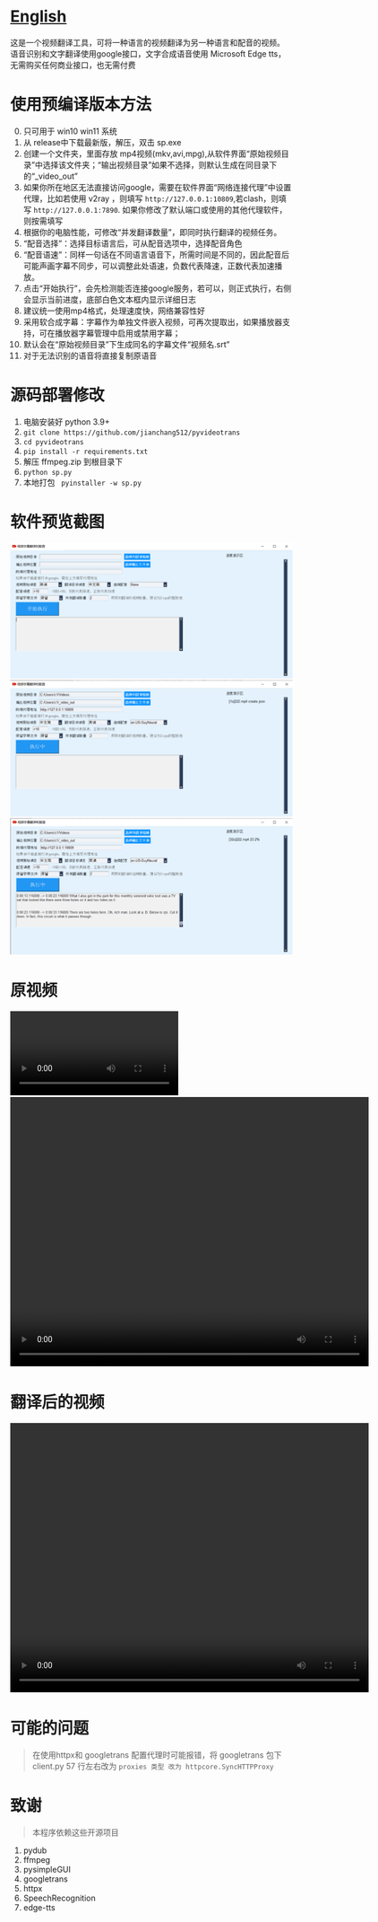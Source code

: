 # [English](./README_ENG.md)

这是一个视频翻译工具，可将一种语言的视频翻译为另一种语言和配音的视频。
语音识别和文字翻译使用google接口，文字合成语音使用 Microsoft Edge tts，无需购买任何商业接口，也无需付费

# 使用预编译版本方法
0. 只可用于 win10 win11 系统
1. 从 release中下载最新版，解压，双击 sp.exe
2. 创建一个文件夹，里面存放 mp4视频(mkv,avi,mpg),从软件界面“原始视频目录”中选择该文件夹；“输出视频目录”如果不选择，则默认生成在同目录下的“_video_out”
3. 如果你所在地区无法直接访问google，需要在软件界面“网络连接代理”中设置代理，比如若使用 v2ray ，则填写 `http://127.0.0.1:10809`,若clash，则填写 `http://127.0.0.1:7890`. 如果你修改了默认端口或使用的其他代理软件，则按需填写
4. 根据你的电脑性能，可修改“并发翻译数量”，即同时执行翻译的视频任务。
5. “配音选择”：选择目标语言后，可从配音选项中，选择配音角色
6. “配音语速”：同样一句话在不同语言语音下，所需时间是不同的，因此配音后可能声画字幕不同步，可以调整此处语速，负数代表降速，正数代表加速播放。
7. 点击“开始执行”，会先检测能否连接google服务，若可以，则正式执行，右侧会显示当前进度，底部白色文本框内显示详细日志
8. 建议统一使用mp4格式，处理速度快，网络兼容性好
9. 采用软合成字幕：字幕作为单独文件嵌入视频，可再次提取出，如果播放器支持，可在播放器字幕管理中启用或禁用字幕；
10. 默认会在“原始视频目录”下生成同名的字幕文件“视频名.srt”
11. 对于无法识别的语音将直接复制原语音


# 源码部署修改

1. 电脑安装好 python 3.9+
2. `git clone https://github.com/jianchang512/pyvideotrans`
3. `cd pyvideotrans`
4. `pip install -r requirements.txt`
5. 解压 ffmpeg.zip 到根目录下
6. `python sp.py`
7. 本地打包 ` pyinstaller -w sp.py`

# 软件预览截图

![](./images/1.png)
![](./images/2.png)
![](./images/3.png)

# 原视频
![](./images/raw.mp4)
<video width="640" height="480" controls>
  <source src="./images/raw.mp4" type="video/mp4">
  Your browser does not support the video tag.
</video>


# 翻译后的视频
<video width="640" height="480" controls>
  <source src="./images/new.mp4" type="video/mp4">
  Your browser does not support the video tag.
</video>

# 可能的问题

> 在使用httpx和 googletrans 配置代理时可能报错，将 googletrans 包下 client.py 57 行左右改为 `proxies 类型 改为 httpcore.SyncHTTPProxy`


# 致谢

> 本程序依赖这些开源项目

1. pydub
2. ffmpeg
3. pysimpleGUI
4. googletrans
5. httpx
6. SpeechRecognition
7. edge-tts


